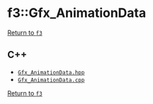 # f3::Gfx_AnimationData

[Return to `f3`](/docs/f3.md)

## C++

- [`Gfx_AnimationData.hpp`](/src/f3/Gfx_AnimationData.hpp)
- [`Gfx_AnimationData.cpp`](/src/f3/Gfx_AnimationData.cpp)

[Return to `f3`](/docs/f3.md)